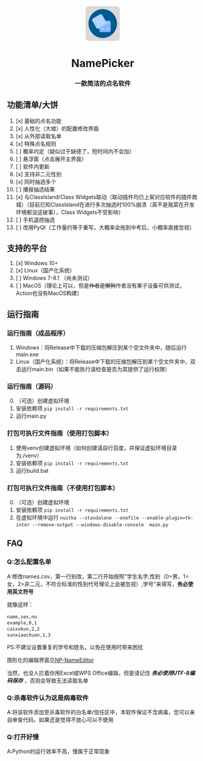 <div align="center">
<img src="assets\NamePicker.png" alt="icon" width="18%">
<h1>NamePicker</h1>
<h3>一款简洁的点名软件</h3>
</div>


## 功能清单/大饼
1. [x] 基础的点名功能
2. [x] 人性化（大嘘）的配置修改界面
3. [x] 从外部读取名单
4. [x] 特殊点名规则
5. [ ] 概率内定（疑似过于缺德了，短时间内不会加）
6. [ ] 悬浮窗（点击展开主界面）
7. [ ] 软件内更新
8. [x] 支持非二元性别
9. [x] 同时抽选多个
10. [ ] 播报抽选结果
11. [x] 与ClassIsland/Class Widgets联动（联动插件均已上架对应软件的插件商城）（目前已知ClassIsland在进行多次抽选时100%崩溃（真不是我菜在开发环境都没这破事），Class Widgets不受影响）
12. [ ] 手机遥控抽选
13. [ ] 改用PyQt（工作量约等于重写，大概率会拖到中考后，小概率直接忽视）

## 支持的平台
1. [x] Windows 10+
2. [x] Linux（国产化系统）
3. [ ] Windows 7-8.1 （尚未测试）
4. [ ] MacOS（理论上可以，但是~~作者是懒狗~~作者没有果子设备可供测试，Action也没有MacOS构建）
## 运行指南

### 运行指南（成品程序）
1. Windows：将Release中下载的压缩包解压到某个空文件夹中，随后运行main.exe
2. Linux（国产化系统）：将Release中下载的压缩包解压到某个空文件夹中，双击运行main.bin（如果不能执行请检查是否为其提供了运行权限）

### 运行指南（源码）

0. （可选）创建虚拟环境
1. 安装依赖项
`pip install -r requirements.txt`
2. 运行main.py

### 打包可执行文件指南（使用打包脚本）

1. 使用venv创建虚拟环境（如何创建请自行百度，并保证虚拟环境目录为./venv）
2. 安装依赖项
`pip install -r requirements.txt`
3. 运行build.bat

### 打包可执行文件指南（不使用打包脚本）

0. （可选）创建虚拟环境
1. 安装依赖项
`pip install -r requirements.txt`
2. 在虚拟环境中运行
`nuitka --standalone --onefile --enable-plugin=tk-inter --remove-output --windows-disable-console  main.py`

## FAQ
### Q:怎么配置名单

A:修改names.csv，第一行别改，第二行开始按照"学生名字,性别（0=男，1=女，2=非二元，不符合标准的性别代号理论上会被忽视）,学号"来填写，**务必使用英文符号**

就像这样：
```
name,sex,no
example,0,1
caixukun,2,2
sunxiaochuan,1,3
```
PS:不建议设置重复的学号和姓名，以免在使用时带来困扰

图形化的编辑界面见[NP-NameEditor](https://github.com/NamePickerOrg/NP-NameEditor)

当然，也没人拦着你用Excel或WPS Office编辑，但是请记住 _**务必使用UTF-8编码保存**_ ，否则会导致无法读取名单

### Q:杀毒软件认为这是病毒软件

A:将该软件添加至杀毒软件的白名单/信任区中，本软件保证不含病毒，您可以亲自审查代码，如果还是觉得不放心可以不使用

### Q:打开好慢

A:Python的运行效率不高，慢属于正常现象